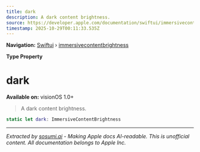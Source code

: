 ```yaml
---
title: dark
description: A dark content brightness.
source: https://developer.apple.com/documentation/swiftui/immersivecontentbrightness/dark
timestamp: 2025-10-29T00:11:33.535Z
---
```


**Navigation:** [Swiftui](/documentation/swiftui) › [immersivecontentbrightness](/documentation/swiftui/immersivecontentbrightness)

**Type Property**

# dark

**Available on:** visionOS 1.0+

> A dark content brightness.

```swift
static let dark: ImmersiveContentBrightness
```

---

*Extracted by [sosumi.ai](https://sosumi.ai) - Making Apple docs AI-readable.*
*This is unofficial content. All documentation belongs to Apple Inc.*
